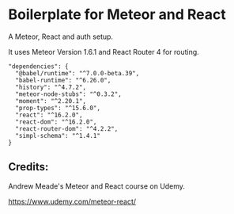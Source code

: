 # Boilerplate for Meteor and React

A Meteor, React and auth setup.

It uses Meteor Version 1.6.1 and React Router 4 for routing.

```
"dependencies": {
  "@babel/runtime": "^7.0.0-beta.39",
  "babel-runtime": "^6.26.0",
  "history": "^4.7.2",
  "meteor-node-stubs": "^0.3.2",
  "moment": "^2.20.1",
  "prop-types": "^15.6.0",
  "react": "^16.2.0",
  "react-dom": "^16.2.0",
  "react-router-dom": "^4.2.2",
  "simpl-schema": "^1.4.1"
}
```

## Credits:

Andrew Meade's Meteor and React course on Udemy.

https://www.udemy.com/meteor-react/
